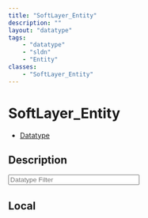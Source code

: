 ```yaml
---
title: "SoftLayer_Entity"
description: ""
layout: "datatype"
tags:
    - "datatype"
    - "sldn"
    - "Entity"
classes:
    - "SoftLayer_Entity"
---
```


# SoftLayer_Entity
<div id='service-datatype'>
    <ul id='sldn-reference-tabs'>
        <li id='datatype'> <a href='/reference/datatypes/SoftLayer_Entity' >Datatype</a></li>
    </ul>
</div>

## Description 








<!-- Filer BEGIN -->
<div class="view-filters">
        <div class="clearfix">
            <div class="search-input-box">
                <input placeholder="Datatype Filter" onkeyup="titleSearch(inputId='prop-input', divId='properties', elementClass='prop-row')" 
                    type="text" id="prop-input" value="" size="30" maxlength="128" class="form-text">
            </div>
        </div>
</div>
<!-- Filer END -->

<div id="properties" class="content">
<div id="localProperties" class="prop-content" >

## Local
</div>
<!-- LOCAL PROPERTY END -->

</div>


